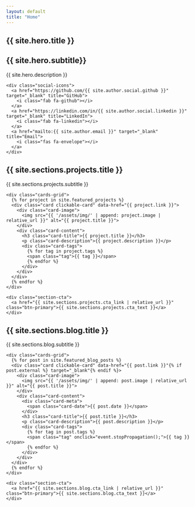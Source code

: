 ```yaml
---
layout: default
title: "Home"
---
```


<section class="hero" style="background: url('{{ '/assets/img/hero.jpg' | relative_url }}') center/cover no-repeat;">
  <div class="hero-content">
    <h1>{{ site.hero.title }}</h1>
    <h2>{{ site.hero.subtitle}}</h2>
    <p>{{ site.hero.description }}</p>

    <div class="social-icons">
      <a href="https://github.com/{{ site.author.social.github }}" target="_blank" title="GitHub">
        <i class="fab fa-github"></i>
      </a>
      <a href="https://linkedin.com/in/{{ site.author.social.linkedin }}" target="_blank" title="LinkedIn">
        <i class="fab fa-linkedin"></i>
      </a>
      <a href="mailto:{{ site.author.email }}" target="_blank" title="Email">
        <i class="fas fa-envelope"></i>
      </a>
    </div>

  </div>
</section>

<section class="featured-section">
  <div class="container">
    <h2 class="section-title">{{ site.sections.projects.title }}</h2>
    <p class="section-subtitle">{{ site.sections.projects.subtitle }}</p>
    
    <div class="cards-grid">
      {% for project in site.featured_projects %}
      <div class="card clickable-card" data-href="{{ project.link }}">
        <div class="card-image">
          <img src="{{ '/assets/img/' | append: project.image | relative_url }}" alt="{{ project.title }}">
        </div>
        <div class="card-content">
          <h3 class="card-title">{{ project.title }}</h3>
          <p class="card-description">{{ project.description }}</p>
          <div class="card-tags">
            {% for tag in project.tags %}
            <span class="tag">{{ tag }}</span>
            {% endfor %}
          </div>
        </div>
      </div>
      {% endfor %}
    </div>
    
    <div class="section-cta">
      <a href="{{ site.sections.projects.cta_link | relative_url }}" class="btn-primary">{{ site.sections.projects.cta_text }}</a>
    </div>
  </div>
</section>

<section class="featured-section blog-section">
  <div class="container">
    <h2 class="section-title">{{ site.sections.blog.title }}</h2>
    <p class="section-subtitle">{{ site.sections.blog.subtitle }}</p>
    
    <div class="cards-grid">
      {% for post in site.featured_blog_posts %}
      <div class="card clickable-card" data-href="{{ post.link }}"{% if post.external %} target="_blank"{% endif %}>
        <div class="card-image">
          <img src="{{ '/assets/img/' | append: post.image | relative_url }}" alt="{{ post.title }}">
        </div>
        <div class="card-content">
          <div class="card-meta">
            <span class="card-date">{{ post.date }}</span>
          </div>
          <h3 class="card-title">{{ post.title }}</h3>
          <p class="card-description">{{ post.description }}</p>
          <div class="card-tags">
            {% for tag in post.tags %}
            <span class="tag" onclick="event.stopPropagation();">{{ tag }}</span>
            {% endfor %}
          </div>
        </div>
      </div>
      {% endfor %}
    </div>
    
    <div class="section-cta">
      <a href="{{ site.sections.blog.cta_link | relative_url }}" class="btn-primary">{{ site.sections.blog.cta_text }}</a>
    </div>
  </div>
</section>
